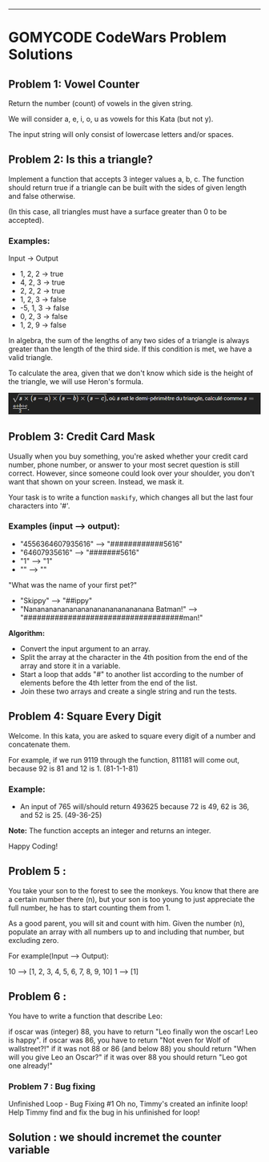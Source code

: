 

---

# GOMYCODE CodeWars Problem Solutions

## Problem 1: Vowel Counter

Return the number (count) of vowels in the given string.

We will consider a, e, i, o, u as vowels for this Kata (but not y).

The input string will only consist of lowercase letters and/or spaces.

## Problem 2: Is this a triangle?

Implement a function that accepts 3 integer values a, b, c. The function should return true if a triangle can be built with the sides of given length and false otherwise.

(In this case, all triangles must have a surface greater than 0 to be accepted).

### Examples:

Input -> Output
- 1, 2, 2 -> true
- 4, 2, 3 -> true
- 2, 2, 2 -> true
- 1, 2, 3 -> false
- -5, 1, 3 -> false
- 0, 2, 3 -> false
- 1, 2, 9 -> false

In algebra, the sum of the lengths of any two sides of a triangle is always greater than the length of the third side. If this condition is met, we have a valid triangle.

To calculate the area, given that we don't know which side is the height of the triangle, we will use Heron's formula.

![Heron's Formula](image.png)

## Problem 3: Credit Card Mask

Usually when you buy something, you're asked whether your credit card number, phone number, or answer to your most secret question is still correct. However, since someone could look over your shoulder, you don't want that shown on your screen. Instead, we mask it.

Your task is to write a function `maskify`, which changes all but the last four characters into '#'.

### Examples (input --> output):
- "4556364607935616" --> "############5616"
- "64607935616" --> "#######5616"
- "1" --> "1"
- "" --> ""

"What was the name of your first pet?"
- "Skippy" --> "##ippy"
- "Nananananananananananananananana Batman!" --> "####################################man!"

**Algorithm:**
- Convert the input argument to an array.
- Split the array at the character in the 4th position from the end of the array and store it in a variable.
- Start a loop that adds "#" to another list according to the number of elements before the 4th letter from the end of the list.
- Join these two arrays and create a single string and run the tests.

## Problem 4: Square Every Digit

Welcome. In this kata, you are asked to square every digit of a number and concatenate them.

For example, if we run 9119 through the function, 811181 will come out, because 92 is 81 and 12 is 1. (81-1-1-81)

### Example:
- An input of 765 will/should return 493625 because 72 is 49, 62 is 36, and 52 is 25. (49-36-25)

**Note:** The function accepts an integer and returns an integer.

Happy Coding!


## Problem 5 : 
You take your son to the forest to see the monkeys. You know that there are a certain number there (n), but your son is too young to just appreciate the full number, he has to start counting them from 1.

As a good parent, you will sit and count with him. Given the number (n), populate an array with all numbers up to and including that number, but excluding zero.

For example(Input --> Output):

10 --> [1, 2, 3, 4, 5, 6, 7, 8, 9, 10]
 1 --> [1]


 ## Problem 6 : 
  You have to write a function that describe Leo:


if oscar was (integer) 88, you have to return "Leo finally won the oscar! Leo is happy".
if oscar was 86, you have to return "Not even for Wolf of wallstreet?!"
if it was not 88 or 86 (and below 88) you should return "When will you give Leo an Oscar?"
if it was over 88 you should return "Leo got one already!"


### Problem 7 : Bug fixing 
Unfinished Loop - Bug Fixing #1
Oh no, Timmy's created an infinite loop! Help Timmy find and fix the bug in his unfinished for loop!

Solution : we should incremet the counter variable 
---
